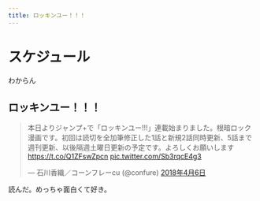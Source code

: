 ```yaml
---
title: ロッキンユー！！！
---
```


# スケジュール

わからん

## ロッキンユー！！！

<blockquote class="twitter-tweet" data-lang="ja"><p lang="ja" dir="ltr">本日よりジャンプ+で「ロッキンユー!!!」連載始まりました。根暗ロック漫画です。初回は読切を全加筆修正した1話と新規2話同時更新、5話まで週刊更新、以後隔週土曜日更新の予定です。よろしくお願いします<a href="https://t.co/Q1ZFswZpcn">https://t.co/Q1ZFswZpcn</a> <a href="https://t.co/Sb3rqcE4g3">pic.twitter.com/Sb3rqcE4g3</a></p>&mdash; 石川香織／コーンフレーcu (@confure) <a href="https://twitter.com/confure/status/982271964122267650?ref_src=twsrc%5Etfw">2018年4月6日</a></blockquote>
<script async src="https://platform.twitter.com/widgets.js" charset="utf-8"></script>

読んだ。めっちゃ面白くて好き。